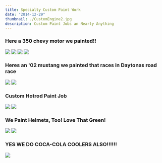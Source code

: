 ```yaml
---
title: Specialty Custom Paint Work
date: "2014-12-29"
thumbnail: ./CustomEngine2.jpg
description: Custom Paint Jobs an Nearly Anything
---
```


### Here a 350 chevy motor we painted!!

![](./CustomEngine4.jpg)
![](./CustomEngine3.jpg)
![](./CustomEngine2.jpg)
![](./CustomEngine.jpg)

### Heres an '02 mustang we painted that races in Daytonas road race

![](./CustomRacer.jpg)
![](./CustomRacer2.jpg)

### Custom Hotrod Paint Job

![](./CustomHotRod.jpg)
![](./CustomHotRod2.jpg)

### We Paint Helmets, Too! Love That Green!

![](./CustomHelmet2.jpg)
![](./CustomHelmet.jpg)

### YES WE DO COCA-COLA COOLERS ALSO!!!!!!

![](./CokeMachine.jpg)
